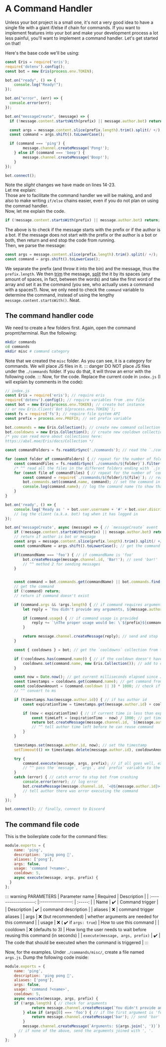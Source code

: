 # A Command Handler
Unless your bot project is a small one, it's not a very good idea to have a single file with a giant if/else if chain for commands. If you want to implement features into your bot and make your development process a lot less painful, you'll want to implement a command handler. Let's get started on that!  <br>

Here's the base code we'll be using:
```js
const Eris = require('eris');
require('dotenv').config();
const bot = new Eris(process.env.TOKEN);

bot.on("ready", () => {
    console.log("Ready!");
});

bot.on("error", (err) => {
  console.error(err);
});

bot.on("messageCreate", (message) => {
  if (!message.content.startsWith(prefix) || message.author.bot) return;

  const args = message.content.slice(prefix.length).trim().split(/ +/);
  const command = args.shift().toLowerCase();

  if (command === 'ping') {
		message.channel.createMessage('Pong!');
	} else if (command === 'beep') {
		message.channel.createMessage('Boop!');
	}
});

bot.connect();
```
Note the *slight* changes we have made on lines 14-23. <br>
Let me explain:<br>
Those are to facilitate the command handler we will be making, and and also to make writing `if/else` chains easier, even if you do not plan on using the commad handler. <br>
Now, let me explain the code.

```js
if (!message.content.startsWith(prefix) || message.author.bot) return;
```
The above is to check if the message starts with the prefix or if the author is a bot. If the message does not start with the prefix or the author is a bot or both, then return and end stop the code from running.
<br>
Then, we parse the message:
```js
const args = message.content.slice(prefix.length).trim().split(/ +/);
const command = args.shift().toLowerCase();
```
We separate the prefix (and throw it into the bin) and the message, thus the `prefix.length`. We then [trim](https://www.w3schools.com/jsref/jsref_trim_string.asp) the message, [split](https://www.w3schools.com/jsref/jsref_split.asp) the it by its spaces (any amount of spaces, in fact, between the words) and take the first word of the array and set it as the command (you see, who actually uses a command with a spaces?).
Now, we only need to check the `command` variable to determine the command, instead of using the lengthy `message.content.startsWith()`. Neat.

## The command handler code
We need to create a few folders first.
Again, open the command propmt/terminal. Run the following:
```bash
mkdir commands
cd commands
mkdir misc # command category
```
Note that we created the `misc` folder. As you can see, it is a category for commands. We will place JS files in it.
::: danger
DO NOT place JS files under the `./commands` folder. If you do that, it will throw an error with the following code.
:::
Now, for the code.
Replace the current code in `index.js` (I will explain by comments in the code):
```js
// index.js
const Eris = require('eris'); // require eris
require('dotenv').config(); // require variables from .env file
const bot = new Eris(process.env.TOKEN); // create bot instance
// or new Eris.Client(`Bot ${process.env.TOKEN}`);
const fs = require('fs'); // require file system API
const prefix = process.env.PREFIX; // set prefix variable

bot.commands = new Eris.Collection(); // create new command collection
bot.cooldowns = new Eris.Collection(); // create new cooldown collection
/* you can read more about collections here:
https://abal.moe/Eris/docs/Collection */

const commandFolders = fs.readdirSync('./commands'); // read the `./commands` directory for folders

for (const folder of commandFolders) { // repeat for the number of folders in `./commands`
	const commandFiles = fs.readdirSync(`./commands/${folder}`).filter(file => file.endsWith('.js'));
    /* ^^ read all the files in the different folders ending with `.js` under `./commands` ^^ */
	for (const file of commandFiles) { // repeat for the number of `commandFiles`
		const command = require(`./commands/${folder}/${file}`); // read the exported values in the `.js file`
		bot.commands.set(command.name, command); // set the command in the `commands` collection
		console.log(command.name); // log the command name (to show that it has loaded)
	}
}

bot.on('ready', () => {
	console.log('Ready as ' + bot.user.username + '#' + bot.user.discriminator);
    // log the client (a.k.a. bot) tag when it has logged in
});

bot.on('messageCreate', async (message) => { // `messageCreate` event
	if (!message.content.startsWith(prefix) || message.author.bot) return;
    // return if author is bot or message
	const args = message.content.slice(prefix.length).trim().split(/ +/); // get the arguments
	const commandName = args.shift().toLowerCase(); // get the command

	if(commandName === 'foo') { // if commandName is 'foo'
		bot.createMessage(message.channel.id, 'Bar!'); // send 'bar!'
        // ^^ method 2 for sending messages
	}


	const command = bot.commands.get(commandName) || bot.commands.find(cmd => cmd.aliases && cmd.aliases.includes(commandName));
    // get the command
	if (!command) return;
    // return if command doesn't exist

	if (command.args && !args.length) { // if command requires arguments but no arguments were provided
		let reply = `You didn't provide any arguments, ${message.author.mention}!`;

		if (command.usage) { // if command usage is provided
			reply += `\nThe proper usage would be: \`${prefix}${command.name} ${command.usage}\``;
		}

		return message.channel.createMessage(reply); // send and stop
	}

	const { cooldowns } = bot; // get the `cooldowns` collection from the client/bot instance

	if (!cooldowns.has(command.name)) { // if the cooldown doesn't have the command
		cooldowns.set(command.name, new Eris.Collection()); // add to collection
	}

	const now = Date.now(); // get current milliseconds elapsed since January 1, 1970 00:00:00 UTC
	const timestamps = cooldowns.get(command.name); // get command from cooldowns
	const cooldownAmount = (command.cooldown || 3) * 1000; // check if there the cooldown duration is provided, if not, take it as 3
    // ^^ convert to ms

	if (timestamps.has(message.author.id)) { // if has author id
		const expirationTime = timestamps.get(message.author.id) + cooldownAmount; // get exp time

		if (now < expirationTime) { // if current time is less than exp time
			const timeLeft = (expirationTime - now) / 1000; // get time left
			return bot.createMessage(message.channel.id, `${message.author.mention}, please wait ${timeLeft.toFixed(1)} more second(s) before reusing the \`${command.name}\` command.`);
            // ^^ tell author time left before he can reuse command
		}
	}

	timestamps.set(message.author.id, now); // set the timestamp
	setTimeout(() => timestamps.delete(message.author.id), cooldownAmount); // delete author id from list when time is up

	try {
		command.execute(message, args, prefix); // if all goes well, execute the command
        // ^^ pass the `message`, `args`, and `prefix` variable to the command files
	}
	catch (error) { // catch error to stop bot from crashing
		console.error(error); // log error
		bot.createMessage(message.channel.id, `<@${message.author.id}>, there was an error trying to execute that command!`);
        // tell author there was error executing the command
	}
});

bot.connect(); // finally, connect to Discord
```
## The command file code
This is the boilerplate code for the command files:
```js
module.exports = {
	name: 'ping',
	description: 'ping pong 🏓',
	aliases: ['pong'],
    args: false,
	usage: 'command ?<name>',
	cooldown: 5,
	async execute(message, args, prefix) {
  }
};
```
::: warning PARAMETERS
| Parameter name        | Required           | Description      |
| :-------------------: |:----------------:  | :-----:           |
| Name                  | :heavy_check_mark: | Command trigger  |
| Description           | :heavy_check_mark: | command description    |
| aliases               | :x:                |    command trigger aliases        |
| args   | :x: (but recommended)  | whether arguments are needed for this command  |
| usage   | :x: ( :heavy_check_mark: if `args: true`)  | How to use this command  |
| cooldown   | :x: (defaults to 3)  | How long the user needs to wait before reusing this command (in seconds)  |
| `execute(message, args, prefix)`  | :heavy_check_mark:  | The code that should be executed when the command is triggered  |
:::


Now, for the examples.
Under `./commands/misc/`, create a file named `args.js`.
Dump the following code inside:
```js
module.exports = {
	name: 'ping',
	description: 'ping pong 🏓',
	aliases: ['pong'],
    args: false,
	usage: 'command ?<name>',
	cooldown: 5,
	async execute(message, args, prefix) {
    if (!args.length) { // check for arguments
			return message.channel.createMessage(`You didn't provide any arguments, ${message.author}!`);
		} else if (args[0] === 'foo') { // if the first argument is 'foo' (the argument is an array)
			return message.channel.createMessage('bar'); // send 'bar'
		}
		message.channel.createMessage(`Arguments: ${args.join(', ')}`);
      // if none of the above, send the arguments joined with ', '.
	}
};
```

